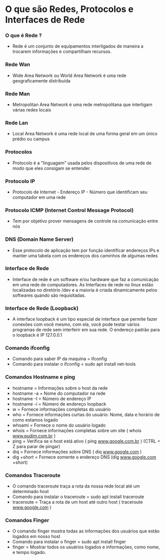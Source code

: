 # O que são Redes, Protocolos e Interfaces de Rede

### O que é Rede ?

- Rede é um conjunto de equipamentos interligados de maneira a trocarem informações e compartilham recursos.

### Rede Wan

- Wide Area Network ou World Area Network é uma rede geograficamente distribuída

### Rede Man

- Metropolitan Area Network é uma rede metropolitana que interligam várias redes locais

### Rede Lan

- Local Area Network é uma rede local de uma forma geral em um único prédio ou campus

### Protocolos

- Protocolo é a "linguagem" usada pelos dispositivos de uma rede de modo que eles consigam se entender.

### Protocolo IP

- Protocolo de Internet - Endereço IP - Número que identificam seu computador em uma rede

### Protocolo ICMP (Internet Control Message Protocol)

- Tem por objetivo prover mensagens de controle na comunicação entre nós

### DNS (Domain Name Server)

- Esse protocolo de aplicação tem por função identificar endereços IPs e manter uma tabela com os endereços dos caminhos de algumas redes

### Interface de Rede

- Interface de rede é um software e/ou hardware que faz a comunicação em uma rede de computadores. As Interfaces de rede no linux estão localizadas no diretório /dev e a maioria é criada dinamicamente pelos softwares quando são requisitadas.

### Interface de Rede (Loopback)

- A interface loopback é um tipo especial de interface que permite fazer conexões com você mesmo, com ela, você pode testar vários programas de rede sem interferir em sua rede. O endereço padrão para o loopback é IP 127.0.0.1

### Comando ifconfig

- Comando para saber IP da maquina = ifconfig
- Comando para instalar o ifconfig = sudo apt install net-tools

### Comandos Hostname e ping

- hostname = Informações sobre o host da rede
- hostname -a = Nome do computador na rede
- hostname -I = Número de endereço IP
- hostname -i = Número de endereço loopback
- w = Fornece informações completas do usuário
- who = Fornece informações curtas do usuário: Nome, data e horário de como estamos logado
- whoami = Fornece o nome do usuário logado
- whois = Fornece informações completas sobre um site ( whois www.pudim.com.br )
- ping = Verifica se o host está ativo ( ping www.google.com.br ) (CTRL + Z para parar de pingar)
- diq = Fornece informações sobre DNS ( diq www.google.com )
- dig +short = Fornece somente o endereço DNS (dig www.google.com +short)

### Comandos Traceroute

- O comando traceroute traça a rota da nossa rede local até um determinado host
- Comando para instalar o traceroute = sudo apt install traceroute
- traceroute = Traça a rota de um host até outro host ( traceroute www.google.com )

### Comandos Finger

- O comando finger mostra todas as informações dos usuários que estão logados em nosso host
- Comando para instalar o finger = sudo apt install finger
- finger = Mostrar todos os usuários logados e informações, como nome, e tempo logado.
